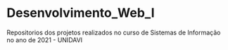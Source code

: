 # Desenvolvimento_Web_I

Repositorios dos projetos realizados no curso de Sistemas de Informação no ano de 2021 - UNIDAVI
